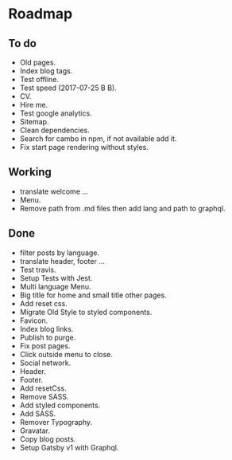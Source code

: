 # Roadmap

## To do
- Old pages.
- Index blog tags.
- Test offline.
- Test speed (2017-07-25 B B).
- CV.
- Hire me.
- Test google analytics.
- Sitemap.
- Clean dependencies.
- Search for cambo in npm, if not available add it.
- Fix start page rendering without styles.

## Working
- translate welcome ...
- Menu.
- Remove path from .md files then add lang and path to graphql.

## Done
- filter posts by language.
- translate header, footer ...
- Test travis.
- Setup Tests with Jest.
- Multi language Menu.
- Big title for home and small title other pages.
- Add reset css.
- Migrate Old Style to styled components.
- Favicon.
- Index blog links.
- Publish to purge.
- Fix post pages.
- Click outside menu to close.
- Social network.
- Header.
- Footer.
- Add resetCss.
- Remove SASS.
- Add styled components.
- Add SASS.
- Remover Typography.
- Gravatar.
- Copy blog posts.
- Setup Gatsby v1 with Graphql.
